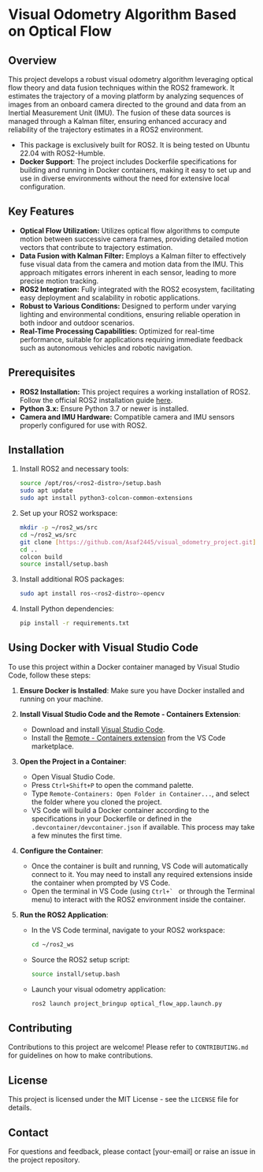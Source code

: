 # Visual Odometry Algorithm Based on Optical Flow

## Overview
This project develops a robust visual odometry algorithm leveraging optical flow theory and data fusion techniques within the ROS2 framework. It estimates the trajectory of a moving platform by analyzing sequences of images from an onboard camera directed to the ground and data from an Inertial Measurement Unit (IMU). The fusion of these data sources is managed through a Kalman filter, ensuring enhanced accuracy and reliability of the trajectory estimates in a ROS2 environment.
- This package is exclusively built for ROS2. It is being tested on Ubuntu 22.04 with ROS2-Humble.
- **Docker Support**: The project includes Dockerfile specifications for building and running in Docker containers, making it easy to set up and use in diverse environments without the need for extensive local configuration.

## Key Features
- **Optical Flow Utilization:** Utilizes optical flow algorithms to compute motion between successive camera frames, providing detailed motion vectors that contribute to trajectory estimation.
- **Data Fusion with Kalman Filter:** Employs a Kalman filter to effectively fuse visual data from the camera and motion data from the IMU. This approach mitigates errors inherent in each sensor, leading to more precise motion tracking.
- **ROS2 Integration:** Fully integrated with the ROS2 ecosystem, facilitating easy deployment and scalability in robotic applications.
- **Robust to Various Conditions:** Designed to perform under varying lighting and environmental conditions, ensuring reliable operation in both indoor and outdoor scenarios.
- **Real-Time Processing Capabilities:** Optimized for real-time performance, suitable for applications requiring immediate feedback such as autonomous vehicles and robotic navigation.

## Prerequisites
- **ROS2 Installation:** This project requires a working installation of ROS2. Follow the official ROS2 installation guide [here](https://docs.ros.org/en/rolling/Installation.html).
- **Python 3.x:** Ensure Python 3.7 or newer is installed.
- **Camera and IMU Hardware:** Compatible camera and IMU sensors properly configured for use with ROS2.

## Installation
1. Install ROS2 and necessary tools:
    ```bash
    source /opt/ros/<ros2-distro>/setup.bash
    sudo apt update
    sudo apt install python3-colcon-common-extensions
    ```
2. Set up your ROS2 workspace:
    ```bash
    mkdir -p ~/ros2_ws/src
    cd ~/ros2_ws/src
    git clone [https://github.com/Asaf2445/visual_odometry_project.git]
    cd ..
    colcon build
    source install/setup.bash
    ```
3. Install additional ROS packages:
    ```bash
    sudo apt install ros-<ros2-distro>-opencv
    ```
4. Install Python dependencies:
    ```bash
    pip install -r requirements.txt
    ```

## Using Docker with Visual Studio Code
To use this project within a Docker container managed by Visual Studio Code, follow these steps:

1. **Ensure Docker is Installed**: Make sure you have Docker installed and running on your machine.

2. **Install Visual Studio Code and the Remote - Containers Extension**:
   - Download and install [Visual Studio Code](https://code.visualstudio.com/).
   - Install the [Remote - Containers extension](https://marketplace.visualstudio.com/items?itemName=ms-vscode-remote.remote-containers) from the VS Code marketplace.

3. **Open the Project in a Container**:
   - Open Visual Studio Code.
   - Press `Ctrl+Shift+P` to open the command palette.
   - Type `Remote-Containers: Open Folder in Container...`, and select the folder where you cloned the project.
   - VS Code will build a Docker container according to the specifications in your Dockerfile or defined in the `.devcontainer/devcontainer.json` if available. This process may take a few minutes the first time.

4. **Configure the Container**:
   - Once the container is built and running, VS Code will automatically connect to it. You may need to install any required extensions inside the container when prompted by VS Code.
   - Open the terminal in VS Code (using ``Ctrl+` `` or through the Terminal menu) to interact with the ROS2 environment inside the container.

5. **Run the ROS2 Application**:
   - In the VS Code terminal, navigate to your ROS2 workspace:
     ```bash
     cd ~/ros2_ws
     ```
   - Source the ROS2 setup script:
     ```bash
     source install/setup.bash
     ```
   - Launch your visual odometry application:
     ```bash
     ros2 launch project_bringup optical_flow_app.launch.py
     ```

## Contributing
Contributions to this project are welcome! Please refer to `CONTRIBUTING.md` for guidelines on how to make contributions.

## License
This project is licensed under the MIT License - see the `LICENSE` file for details.

## Contact
For questions and feedback, please contact [your-email] or raise an issue in the project repository.